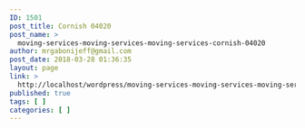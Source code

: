```yaml
---
ID: 1501
post_title: Cornish 04020
post_name: >
  moving-services-moving-services-moving-services-cornish-04020
author: mrgabonijeff@gmail.com
post_date: 2018-03-28 01:36:35
layout: page
link: >
  http://localhost/wordpress/moving-services-moving-services-moving-services-cornish-04020/
published: true
tags: [ ]
categories: [ ]
---
```

